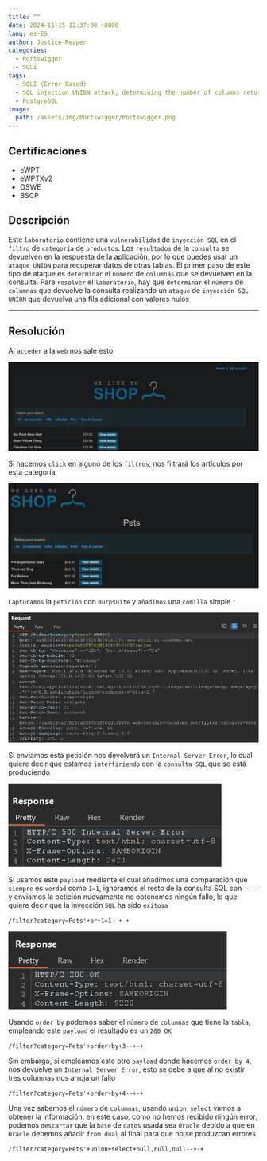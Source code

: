 ```yaml
---
title: ""
date: 2024-11-15 12:37:00 +0800
lang: es-ES
author: Justice-Reaper
categories:
  - Portswigger
  - SQLI
tags:
  - SQLI (Error Based)
  - SQL injection UNION attack, determining the number of columns returned by the query
  - PostgreSQL
image:
  path: /assets/img/Portswigger/Portswigger.png
---
```


## Certificaciones

- eWPT
- eWPTXv2
- OSWE
- BSCP
  
## Descripción

Este `laboratorio` contiene una `vulnerabilidad` de `inyección SQL` en el `filtro` de `categoría` de `productos`. Los `resultados` de la `consulta` se devuelven en la respuesta de la aplicación, por lo que puedes usar un `ataque UNION` para recuperar datos de otras tablas. El primer paso de este tipo de ataque es `determinar` el `número` de `columnas` que se devuelven en la consulta. Para `resolver` el `laboratorio`, hay que `determinar` el `número` de `columnas` que devuelve la consulta realizando un `ataque` de `inyección SQL UNION` que devuelva una fila adicional con valores nulos

---

## Resolución

Al `acceder` a la `web` nos sale esto

![](/assets/img/SQLI-Lab-7/image_1.png)

Si hacemos `click` en alguno de los `filtros`, nos filtrará los artículos por esta categoría

![](/assets/img/SQLI-Lab-7/image_2.png)

`Capturamos` la `petición` con `Burpsuite` y `añadimos` una `comilla` simple `'`

![](/assets/img/SQLI-Lab-7/image_3.png)

Si enviamos esta petición nos devolverá un `Internal Server Error`, lo cual quiere decir que estamos `interfiriendo` con la `consulta SQL` que se está produciendo

![](/assets/img/SQLI-Lab-7/image_4.png)

Si usamos este `payload` mediante el cual añadimos una comparación que `siempre` es `verdad` como `1=1`, ignoramos el resto de la consulta SQL con `-- - ` y enviamos la petición nuevamente no obtenemos ningún fallo, lo que quiere decir que la inyección `SQL` ha sido `exitosa`

```
/filter?category=Pets'+or+1=1--+-+
```

![](/assets/img/SQLI-Lab-7/image_5.png)

Usando `order by` podemos saber el `número` de `columnas` que tiene la `tabla`, empleando este `payload` el resultado es un `200 OK`

```
/filter?category=Pets'+order+by+3--+-+
```

Sin embargo, si empleamos este otro `payload` donde hacemos `order by 4`, nos devuelve un `Internal Server Error`, esto se debe a que al no existir tres columnas nos arroja un fallo

```
/filter?category=Pets'+order+by+4--+-+
```

Una vez sabemos el `número` de `columnas`, usando `union select` vamos a obtener la información, en este caso, como no hemos recibido ningún error, podemos `descartar` que la `base` de `datos` usada sea `Oracle` debido a que en `Oracle` debemos añadir `from dual` al final para que no se produzcan errores

```
/filter?category=Pets'+union+select+null,null,null--+-+
```

